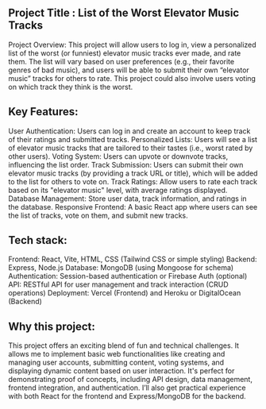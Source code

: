 ## Project Title : List of the Worst Elevator Music Tracks

Project Overview: This project will allow users to log in, view a personalized list of the worst (or funniest) elevator music tracks ever made, and rate them. The list will vary based on user preferences (e.g., their favorite genres of bad music), and users will be able to submit their own “elevator music” tracks for others to rate. This project could also involve users voting on which track they think is the worst.

## Key Features:

User Authentication: Users can log in and create an account to keep track of their ratings and submitted tracks.
Personalized Lists: Users will see a list of elevator music tracks that are tailored to their tastes (i.e., worst rated by other users).
Voting System: Users can upvote or downvote tracks, influencing the list order.
Track Submission: Users can submit their own elevator music tracks (by providing a track URL or title), which will be added to the list for others to vote on.
Track Ratings: Allow users to rate each track based on its "elevator music" level, with average ratings displayed.
Database Management: Store user data, track information, and ratings in the database.
Responsive Frontend: A basic React app where users can see the list of tracks, vote on them, and submit new tracks.

## Tech stack:

Frontend: React, Vite, HTML, CSS (Tailwind CSS or simple styling)
Backend: Express, Node.js
Database: MongoDB (using Mongoose for schema)
Authentication: Session-based authentication or Firebase Auth (optional)
API: RESTful API for user management and track interaction (CRUD operations)
Deployment: Vercel (Frontend) and Heroku or DigitalOcean (Backend)

## Why this project:

This project offers an exciting blend of fun and technical challenges. It allows me to implement basic web functionalities like creating and managing user accounts, submitting content, voting systems, and displaying dynamic content based on user interaction. It's perfect for demonstrating proof of concepts, including API design, data management, frontend integration, and authentication. I’ll also get practical experience with both React for the frontend and Express/MongoDB for the backend.